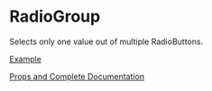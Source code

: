 # RadioGroup

Selects only one value out of multiple RadioButtons.

[Example](https://github.com/ThakurBallary/react-native-btr-demo/tree/main/src/Components/RadioGroup.tsx)

[Props and Complete Documentation](https://github.com/ThakurBallary/react-native-radio-buttons-group/blob/main/README.md#props)
